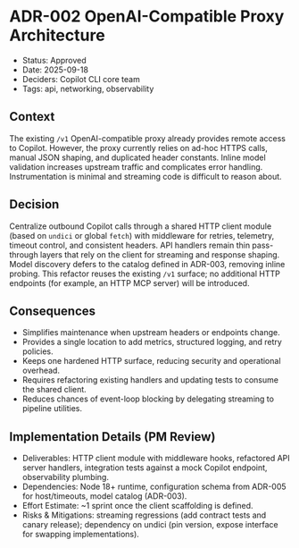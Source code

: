 # ADR-002 OpenAI-Compatible Proxy Architecture

- Status: Approved
- Date: 2025-09-18
- Deciders: Copilot CLI core team
- Tags: api, networking, observability

## Context
The existing `/v1` OpenAI-compatible proxy already provides remote access to Copilot. However, the proxy currently relies on ad-hoc HTTPS calls, manual JSON shaping, and duplicated header constants. Inline model validation increases upstream traffic and complicates error handling. Instrumentation is minimal and streaming code is difficult to reason about.

## Decision
Centralize outbound Copilot calls through a shared HTTP client module (based on `undici` or global `fetch`) with middleware for retries, telemetry, timeout control, and consistent headers. API handlers remain thin pass-through layers that rely on the client for streaming and response shaping. Model discovery defers to the catalog defined in ADR-003, removing inline probing. This refactor reuses the existing `/v1` surface; no additional HTTP endpoints (for example, an HTTP MCP server) will be introduced.

## Consequences
- Simplifies maintenance when upstream headers or endpoints change.
- Provides a single location to add metrics, structured logging, and retry policies.
- Keeps one hardened HTTP surface, reducing security and operational overhead.
- Requires refactoring existing handlers and updating tests to consume the shared client.
- Reduces chances of event-loop blocking by delegating streaming to pipeline utilities.

## Implementation Details (PM Review)
- Deliverables: HTTP client module with middleware hooks, refactored API server handlers, integration tests against a mock Copilot endpoint, observability plumbing.
- Dependencies: Node 18+ runtime, configuration schema from ADR-005 for host/timeouts, model catalog (ADR-003).
- Effort Estimate: ~1 sprint once the client scaffolding is defined.
- Risks & Mitigations: streaming regressions (add contract tests and canary release); dependency on undici (pin version, expose interface for swapping implementations).
